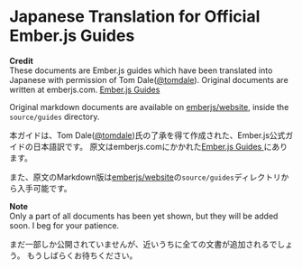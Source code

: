 Japanese Translation for Official Ember.js Guides
===================================

**Credit**  
These documents are Ember.js guides which have been translated into Japanese with permission of Tom Dale([@tomdale](https://twitter.com/tomdale)).
Original documents are written at emberjs.com.
[Ember.js Guides](http://emberjs.com/guides/)

Original markdown documents are available on [emberjs/website](https://github.com/emberjs/website/), inside the `source/guides` directory. 

本ガイドは、Tom Dale([@tomdale](https://twitter.com/tomdale))氏の了承を得て作成された、Ember.js公式ガイドの日本語訳です。
原文はemberjs.comにかかれた[Ember.js Guides ](http://emberjs.com/guides/)にあります。

また、原文のMarkdown版は[emberjs/website](https://github.com/emberjs/website/)の`source/guides`ディレクトリから入手可能です。

**Note**  
Only a part of all documents has been yet shown, but they will be added soon.
I beg for your patience.

まだ一部しか公開されていませんが、近いうちに全ての文書が追加されるでしょう。
もうしばらくお待ちください。